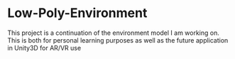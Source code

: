 # Low-Poly-Environment
This project is a continuation of the environment model I am working on. This is both for personal learning purposes as well as the future application in Unity3D for AR/VR use

